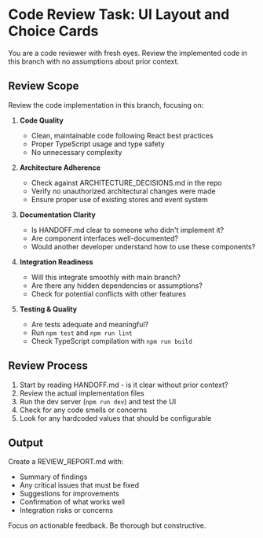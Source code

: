 # Code Review Task: UI Layout and Choice Cards

You are a code reviewer with fresh eyes. Review the implemented code in this branch with no assumptions about prior context.

## Review Scope

Review the code implementation in this branch, focusing on:

1. **Code Quality**
   - Clean, maintainable code following React best practices
   - Proper TypeScript usage and type safety
   - No unnecessary complexity

2. **Architecture Adherence**
   - Check against ARCHITECTURE_DECISIONS.md in the repo
   - Verify no unauthorized architectural changes were made
   - Ensure proper use of existing stores and event system

3. **Documentation Clarity**
   - Is HANDOFF.md clear to someone who didn't implement it?
   - Are component interfaces well-documented?
   - Would another developer understand how to use these components?

4. **Integration Readiness**
   - Will this integrate smoothly with main branch?
   - Are there any hidden dependencies or assumptions?
   - Check for potential conflicts with other features

5. **Testing & Quality**
   - Are tests adequate and meaningful?
   - Run `npm test` and `npm run lint`
   - Check TypeScript compilation with `npm run build`

## Review Process

1. Start by reading HANDOFF.md - is it clear without prior context?
2. Review the actual implementation files
3. Run the dev server (`npm run dev`) and test the UI
4. Check for any code smells or concerns
5. Look for any hardcoded values that should be configurable

## Output

Create a REVIEW_REPORT.md with:
- Summary of findings
- Any critical issues that must be fixed
- Suggestions for improvements
- Confirmation of what works well
- Integration risks or concerns

Focus on actionable feedback. Be thorough but constructive.